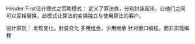 Header First设计模式之策略模式：
定义了算法族，分别封装起来，让他们之间可以互相替换，此模式让算法的变换独立与使用算法的客户。

设计原则：
发现变化，封装变化
多用组合，少用继承
针对接口编程，而非实现编程